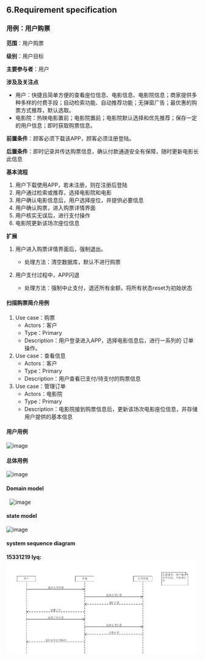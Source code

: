 ## 6.Requirement specification

### 用例：用户购票

**范围**：用户购票

**级别**：用户目标

**主要参与者**：用户

**涉及及关注点**

- 用户：快捷且简单方便的查看座位信息、电影信息、电影院信息；商家提供多种多样的付费手段；自动检索功能、自动推荐功能；无弹窗广告；最优惠的购票方式推荐，默认选取。
- 电影院：热映电影置前；电影院置前；电影院默认选择和优先推荐；保存一定的用户信息；即时获取购票信息。

**前置条件**：顾客必须下载该APP，顾客必须注册登陆。

**后置条件**：即时记录并传达购票信息，确认付款通道安全有保障，随时更新电影长此信息

**基本流程**
1. 用户下载使用APP，若未注册，则在注册后登陆
2. 用户通过检索或推荐，选择电影院和电影
3. 用户确认电影信息后，用户选择座位，并提供必要信息
4. 用户确认购票，进入购票详情界面
5. 用户核实无误后，进行支付操作
6. 电影院更新该场次座位信息

**扩展**

1. 用户进入购票详情界面后，强制退出。

    - 处理方法：清空数据库，默认不进行购票

2. 用户支付过程中，APP闪退

    - 处理方法：强制中止支付，退还所有金额，将所有状态reset为初始状态
    
#### 扫描购票简介用例

 1. Use case：购票
    - Actors：客户
    - Type：Primary
    -  Description：用户登录进入APP，选择电影信息后，进行一系列的 订单操作。
 2. Use case：查看信息
    - Actors：客户
    -  Type：Primary
    - Description：用户查看已支付/待支付的购票信息
 3. Use case：管理订单
    - Actors：电影院
    - Type：Primary
    - Description：电影院接到购票信息后，更新该场次电影座位信息，并存储用户提供的基本信息

#### 用户用例

![image](https://github.com/ABTicket/Initial-design-and-planning/blob/master/image/User%20use%20case.png)

#### 总体用例
![image](https://github.com/ABTicket/Initial-design-and-planning/blob/master/image/use%20case.png)
 
#### Domain model
 
![image](https://github.com/ABTicket/Initial-design-and-planning/blob/master/image/domain%20model.png) 

#### state model

![image](https://github.com/ABTicket/Initial-design-and-planning/blob/master/image/state%20model.png)

#### system sequence diagram
**15331219 lyq:**
![image](https://github.com/ABTicket/Dashboard/blob/master/image/sequence_model_15331219.png)
 

